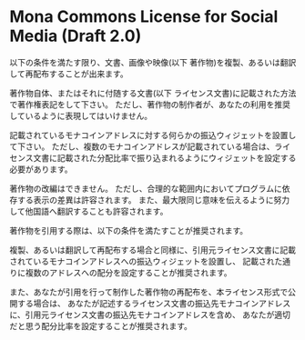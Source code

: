 # Mona Commons License for Social Media (Draft 2.0)

以下の条件を満たす限り、文書、画像や映像(以下 著作物)を複製、あるいは翻訳して再配布することが出来ます。

著作物自体、またはそれに付随する文書(以下 ライセンス文書)に記載された方法で著作権表記をして下さい。
ただし、著作物の制作者が、あなたの利用を推奨しているように表現してはいけません。

記載されているモナコインアドレスに対する何らかの振込ウィジェットを設置して下さい。
ただし、複数のモナコインアドレスが記載されている場合は、ライセンス文書に記載された分配比率で振り込まれるようにウィジェットを設定する必要があります。

著作物の改編はできません。
ただし、合理的な範囲内においてプログラムに依存する表示の差異は許容されます。
また、最大限同じ意味を伝えるように努力して他国語へ翻訳することも許容されます。

著作物を引用する際は、以下の条件を満たすことが推奨されます。

複製、あるいは翻訳して再配布する場合と同様に、引用元ライセンス文書に記載されているモナコインアドレスへの振込ウィジェットを設置し、
記載された通りに複数のアドレスへの配分を設定することが推奨されます。

また、あなたが引用を行って制作した著作物の再配布を、本ライセンス形式で公開する場合は、
あなたが記述するライセンス文書の振込先モナコインアドレスに、引用元ライセンス文書の振込先モナコインアドレスを含め、
あなたが適切だと思う配分比率を設定することが推奨されます。
